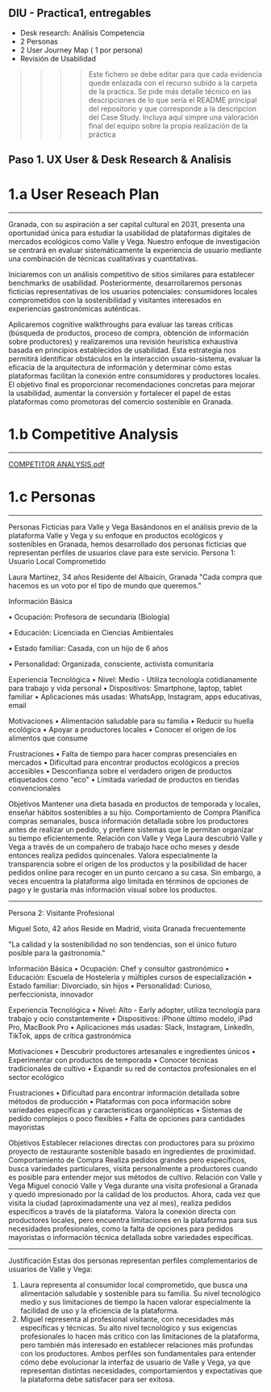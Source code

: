 ## DIU - Practica1, entregables


- Desk research: Análisis Competencia 
- 2 Personas 
- 2 User Journey Map  ( 1 por persona)
- Revisión de Usabilidad 


>>>> Este fichero se debe editar para que cada evidencia quede enlazada con el recurso subido a la carpeta de la practica. Se pide más detalle técnico en las descripciones de lo que sería el README principal del repositorio y que corresponde a la descripcion del Case Study.
>>>> Incluya aquí simpre una valoración final del equipo sobre la propia realización de la práctica

## Paso 1. UX User & Desk Research & Analisis

# 1.a User Reseach Plan
-------------------------------------------------------------------------
Granada, con su aspiración a ser capital cultural en 2031, presenta una oportunidad única para estudiar la usabilidad de plataformas digitales de mercados ecológicos como Valle y Vega. Nuestro enfoque de investigación se centrará en evaluar sistemáticamente la experiencia de usuario mediante una combinación de técnicas cualitativas y cuantitativas.

Iniciaremos con un análisis competitivo de sitios similares para establecer benchmarks de usabilidad. Posteriormente, desarrollaremos personas ficticias representativas de los usuarios potenciales: consumidores locales comprometidos con la sostenibilidad y visitantes interesados en experiencias gastronómicas auténticas.

Aplicaremos cognitive walkthroughs para evaluar las tareas críticas (búsqueda de productos, proceso de compra, obtención de información sobre productores) y realizaremos una revisión heurística exhaustiva basada en principios establecidos de usabilidad.
Esta estrategia nos permitirá identificar obstáculos en la interacción usuario-sistema, evaluar la eficacia de la arquitectura de información y determinar cómo estas plataformas facilitan la conexión entre consumidores y productores locales. El objetivo final es proporcionar recomendaciones concretas para mejorar la usabilidad, aumentar la conversión y fortalecer el papel de estas plataformas como promotoras del comercio sostenible en Granada.

# 1.b Competitive Analysis
-------------------------------------------------------------------------

[COMPETITOR ANALYSIS.pdf](https://github.com/user-attachments/files/19812524/COMPETITOR.ANALYSIS.pdf)

# 1.c Personas
-------------------------------------------------------------------------
Personas Ficticias para Valle y Vega
Basándonos en el análisis previo de la plataforma Valle y Vega y su enfoque en productos ecológicos y sostenibles en Granada, hemos desarrollado dos personas ficticias que representan perfiles de usuarios clave para este servicio.
Persona 1: Usuario Local Comprometido
 
Laura Martínez, 34 años
Residente del Albaicín, Granada
"Cada compra que hacemos es un voto por el tipo de mundo que queremos."

Información Básica

•	Ocupación: Profesora de secundaria (Biología)

•	Educación: Licenciada en Ciencias Ambientales

•	Estado familiar: Casada, con un hijo de 6 años

•	Personalidad: Organizada, consciente, activista comunitaria

Experiencia Tecnológica
•	Nivel: Medio - Utiliza tecnología cotidianamente para trabajo y vida personal
•	Dispositivos: Smartphone, laptop, tablet familiar
•	Aplicaciones más usadas: WhatsApp, Instagram, apps educativas, email

Motivaciones
•	Alimentación saludable para su familia
•	Reducir su huella ecológica
•	Apoyar a productores locales
•	Conocer el origen de los alimentos que consume

Frustraciones
•	Falta de tiempo para hacer compras presenciales en mercados
•	Dificultad para encontrar productos ecológicos a precios accesibles
•	Desconfianza sobre el verdadero origen de productos etiquetados como "eco"
•	Limitada variedad de productos en tiendas convencionales

Objetivos
Mantener una dieta basada en productos de temporada y locales, enseñar hábitos sostenibles a su hijo.
Comportamiento de Compra
Planifica compras semanales, busca información detallada sobre los productores antes de realizar un pedido, y prefiere sistemas que le permitan organizar su tiempo eficientemente.
Relación con Valle y Vega
Laura descubrió Valle y Vega a través de un compañero de trabajo hace ocho meses y desde entonces realiza pedidos quincenales. Valora especialmente la transparencia sobre el origen de los productos y la posibilidad de hacer pedidos online para recoger en un punto cercano a su casa. Sin embargo, a veces encuentra la plataforma algo limitada en términos de opciones de pago y le gustaría más información visual sobre los productos.

________________________________________
Persona 2: Visitante Profesional
 
Miguel Soto, 42 años
Reside en Madrid, visita Granada frecuentemente

"La calidad y la sostenibilidad no son tendencias, son el único futuro posible para la gastronomía."

Información Básica
•	Ocupación: Chef y consultor gastronómico
•	Educación: Escuela de Hostelería y múltiples cursos de especialización
•	Estado familiar: Divorciado, sin hijos
•	Personalidad: Curioso, perfeccionista, innovador

Experiencia Tecnológica
•	Nivel: Alto - Early adopter, utiliza tecnología para trabajo y ocio constantemente
•	Dispositivos: iPhone último modelo, iPad Pro, MacBook Pro
•	Aplicaciones más usadas: Slack, Instagram, LinkedIn, TikTok, apps de crítica gastronómica

Motivaciones
•	Descubrir productores artesanales e ingredientes únicos
•	Experimentar con productos de temporada
•	Conocer técnicas tradicionales de cultivo
•	Expandir su red de contactos profesionales en el sector ecológico

Frustraciones
•	Dificultad para encontrar información detallada sobre métodos de producción
•	Plataformas con poca información sobre variedades específicas y características organolépticas
•	Sistemas de pedido complejos o poco flexibles
•	Falta de opciones para cantidades mayoristas

Objetivos
Establecer relaciones directas con productores para su próximo proyecto de restaurante sostenible basado en ingredientes de proximidad.
Comportamiento de Compra
Realiza pedidos grandes pero específicos, busca variedades particulares, visita personalmente a productores cuando es posible para entender mejor sus métodos de cultivo.
Relación con Valle y Vega
Miguel conoció Valle y Vega durante una visita profesional a Granada y quedó impresionado por la calidad de los productos. Ahora, cada vez que visita la ciudad (aproximadamente una vez al mes), realiza pedidos específicos a través de la plataforma. Valora la conexión directa con productores locales, pero encuentra limitaciones en la plataforma para sus necesidades profesionales, como la falta de opciones para pedidos mayoristas o información técnica detallada sobre variedades específicas.

________________________________________
Justificación
Estas dos personas representan perfiles complementarios de usuarios de Valle y Vega:
1.	Laura representa al consumidor local comprometido, que busca una alimentación saludable y sostenible para su familia. Su nivel tecnológico medio y sus limitaciones de tiempo la hacen valorar especialmente la facilidad de uso y la eficiencia de la plataforma.
2.	Miguel representa al profesional visitante, con necesidades más específicas y técnicas. Su alto nivel tecnológico y sus exigencias profesionales lo hacen más crítico con las limitaciones de la plataforma, pero también más interesado en establecer relaciones más profundas con los productores.
Ambos perfiles son fundamentales para entender cómo debe evolucionar la interfaz de usuario de Valle y Vega, ya que representan distintas necesidades, comportamientos y expectativas que la plataforma debe satisfacer para ser exitosa.

